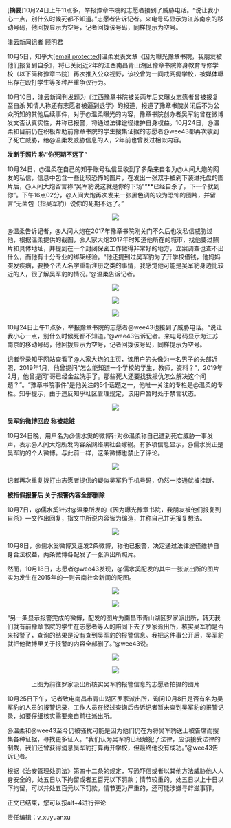 <p>[<strong>摘要</strong>]10月24日上午11点多，举报豫章书院的志愿者接到了威胁电话。“说让我小心一点，别什么时候死都不知道。”志愿者告诉记者。来电号码显示为江苏南京的移动号码，他回拨显示为空号，记者回拨该号码，同样提示为空号。<span id="more-8666"></span></p>
<div class="qq_article">
<div accesskey="3" class="bd" tabindex="-1">
<div id="Cnt-Main-Article-QQ" class="Cnt-Main-Article-QQ">
<p class="text">津云新闻记者 顾明君</p>
<p class="text">10月5日，知乎大<a href="/cdn-cgi/l/email-protection" class="__cf_email__" data-cfemail="207660">[email&#160;protected]</a>温柔发表文章《因为曝光豫章书院，我朋友被他们报复到自杀》，将已关闭近2年的江西南昌青山湖区豫章书院修身教育专修学校（以下简称豫章书院）再次推入公众视野，该校曾为一间戒网瘾学校，被媒体曝出存在殴打学生等多种严重争议行为。</p>
<p class="text">10月10日，津云新闻刊发题为《江西豫章书院被关两年后又曝女志愿者曾被报复至自杀 知情人称还有志愿者被逼到退学》的报道，报道了豫章书院关闭后不为公众所知的其他后续事件，对于@温柔曝光的内容，豫章书院创办者吴军豹曾在微博发文否认真实性，并称已报警，将通过法律途径维护自身权益。10月24日，@温柔和目前仍在积极帮助前豫章书院的学生搜集证据的志愿者@wee43都再次收到了死亡威胁，给@温柔发威胁信息的人，2年前也曾发过相似内容。</p>
<p class="text"><strong>发断手照片 称“你死期不远了”</strong></p>
<p class="text">10月24日，@温柔在自己的知乎账号私信里收到了多条来自名为@人间大炮的网友的私信，信息中包含一些比较恐怖的图片，在发出一张双手被剁下装进托盘的图片后，@人间大炮留言称“吴军豹说这就是你的下场”“**已经自杀了，下一个就到你”。下午16点02分，@人间大炮再次发来一张黑色调的较为恐怖的图片，并留言“无菌包（指吴军豹）说你的死期不远了。”</p>
<p align="center"><img src="https://raw.githubusercontent.com/ZjzMisaka/iaders/master/img/2019/11/20191107051900-abda6.jpeg"></p>
<p class="text">@温柔告诉记者，@人间大炮在2017年豫章书院刚关门不久后也发私信威胁过他，根据温柔提供的截图，@人家大炮2017年时知道他所在的城市，找他要过照片和具体地址，并提到在一个封闭保密工作做得非常好的地方，立案调查也查不出什么，而他有十分专业的绑架经验。“他还提到过吴军豹为了开学校借钱，他妈妈突发疾病，要换个法人名字重新注册之类的事情，我感觉他可能是吴军豹身边比较近的人，很了解吴军豹的情况。”@温柔告诉记者。</p>
<p align="center"><img src="https://raw.githubusercontent.com/ZjzMisaka/iaders/master/img/2019/11/20191107051900-66e9c.jpeg"></p>
<p align="center"><img src="https://raw.githubusercontent.com/ZjzMisaka/iaders/master/img/2019/11/20191107051900-52843.jpeg"></p>
<p align="center"><img src="https://raw.githubusercontent.com/ZjzMisaka/iaders/master/img/2019/11/20191107051900-48931.jpeg"></p>
<p class="text">10月24日上午11点多，举报豫章书院的志愿者@wee43也接到了威胁电话。“说让我小心一点，别什么时候死都不知道。”@wee43告诉记者。来电号码显示为江苏南京的移动号码，他回拨显示为空号，记者回拨该号码，同样提示为空号。</p>
<p class="text">记者登录知乎网站查看了@人家大炮的主页，该用户的头像为一名男子的头部近照，2019年1月，他曾提问“怎么能知道一个学校的学生，教师，资料？”，2019年2月，他曾提问“哥已经金盆洗手了。那些死人还要找我报仇怎么解决这个问题？”。“豫章书院事件”是他关注的5个话题之一，他唯一关注的专栏是@温柔的专栏。知乎提示，由于违反知乎社区管理规定，该用户暂时处于禁言状态。</p>
<p align="center"><img src="https://raw.githubusercontent.com/ZjzMisaka/iaders/master/img/2019/11/20191107051900-a0322.jpeg"></p>
<p class="text"><strong>吴军豹微博回应 称被栽赃</strong></p>
<p class="text">10月24日晚，用户名为@儒水奚的微博针对@温柔称自己遭到死亡威胁一事发声，表示@人间大炮所发内容系网络黑社会嫁祸。有多项信息显示，@儒水奚正是吴军豹的个人微博。与此前一样，这条微博也禁止了评论。</p>
<p align="center"><img src="https://raw.githubusercontent.com/ZjzMisaka/iaders/master/img/2019/11/20191107051900-8e680.jpeg"></p>
<p class="text">记者再次重复拨打由志愿者提供的疑似吴军豹手机号码，仍然一接通就被挂断。</p>
<p class="text"><strong>被指假报警后 关于报警内容全部删除</strong></p>
<p class="text">10月7日，@儒水奚针对@温柔所发的《因为曝光豫章书院，我朋友被他们报复到自杀》一文作出回复，指文中所说内容皆为编造，并称自己并无报复想法。</p>
<p align="center"><img src="https://raw.githubusercontent.com/ZjzMisaka/iaders/master/img/2019/11/20191107051900-a04e8.jpeg"></p>
<p class="text">10月8日，@儒水奚微博又连发2条微博，称他已报警，决定通过法律途径维护自身合法权益，两条微博各配发了一张派出所照片。</p>
<p class="text">然而，10月18日，志愿者@wee43发现，@儒水奚配发的其中一张派出所的图片实为发生在2015年的一则云南社会新闻的配图。</p>
<p align="center"><img src="https://raw.githubusercontent.com/ZjzMisaka/iaders/master/img/2019/11/20191107051900-540fe.jpeg"></p>
<p align="center"><img src="https://raw.githubusercontent.com/ZjzMisaka/iaders/master/img/2019/11/20191107051901-2ac9a.jpeg"></p>
<p class="text">“另一条显示报警完成的微博，配发的图片为南昌市青山湖区罗家派出所，转天我们就有前豫章书院的学生在志愿者等人的陪同下去了罗家派出所，核实吴军豹是否来报警了，查询的结果是没有查到吴军豹的报警信息。我把这件事公开后，吴军豹就把他微博里关于报警的内容全部删了。”@wee43说。</p>
<p align="center"><img src="https://raw.githubusercontent.com/ZjzMisaka/iaders/master/img/2019/11/20191107051901-d2f3b.jpeg"></p>
<p align="center"><img src="https://raw.githubusercontent.com/ZjzMisaka/iaders/master/img/2019/11/20191107051901-bd1db.jpeg"></p>
<p class="text image_desc" align="center">上图为前往罗家派出所核实吴军豹报警信息的志愿者拍摄的图片</p>
<p class="text">10月25日下午，记者致电南昌市青山湖区罗家派出所，询问10月8日是否有名为吴军豹的人员的报警记录，工作人员在经过查询后告诉记者暂未查到吴军豹的报警记录，如要仔细核实需要亲自前往派出所。</p>
<p class="text">@温柔和@wee43至今仍被骚扰可能是因为他们仍在为将吴军豹送上被告席而搜集各种证据，寻找更多证人。“我们认为吴军豹已经触犯了法律，应该接受法律的制裁，我们还曾获得消息吴军豹打算再开学校，但最终他没有成功。”@wee43告诉记者。</p>
<p class="text">根据《治安管理处罚法》第四十二条的规定，写恐吓信或者以其他方法威胁他人人身安全的，处五日以下拘留或者五百元以下罚款；情节较重的，处五日以上十日以下拘留，可以并处五百元以下罚款。情节更为严重的，还可能涉嫌寻衅滋事罪。</p>
</div>
<p>正文已结束，您可以按alt+4进行评论</p></div>
</div>
<div class="qq_articleFt">
<div id="main_3">
<div id="qq_bottomShare">
<div class="qq_toolWrap clearfix">
<div id="QQeditor" class="qq_editor">责任编辑：v_xuyuanxu</div>